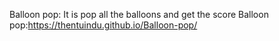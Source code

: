 Balloon pop:
It is pop all the balloons and get the score
Balloon pop:https://thentuindu.github.io/Balloon-pop/

